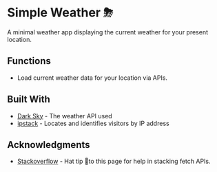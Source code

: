 # Simple Weather ⛈

A minimal weather app displaying the current weather for your present location.

## Functions

* Load current weather data for your location via APIs.

## Built With

* [Dark Sky](https://darksky.net/dev) - The weather API used
* [ipstack](https://ipstack.com/) - Locates and identifies visitors by IP address

## Acknowledgments

* [Stackoverflow](https://stackoverflow.com/questions/40981040/using-a-fetch-inside-another-fetch-in-javascript) - Hat tip 🎩to this page for help in stacking fetch APIs.

